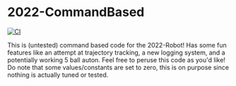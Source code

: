 # 2022-CommandBased

[![CI](https://github.com/frc868/2022-CommandBased/actions/workflows/main.yml/badge.svg)](https://github.com/frc868/2022-CommandBased/actions/workflows/main.yml)

This is (untested) command based code for the 2022-Robot! Has some fun features like an attempt at trajectory tracking, a new logging system, and a potentially working 5 ball auton. Feel free to peruse this code as you'd like! Do note that some values/constants are set to zero, this is on purpose since nothing is actually tuned or tested.
